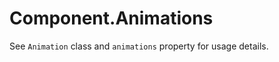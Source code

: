 # Component.Animations
<!-- seeAlso: Animation, Component/animations -->

See `Animation` class and `animations` property for usage details.
